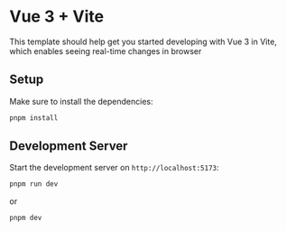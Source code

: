 # Vue 3 + Vite

This template should help get you started developing with Vue 3 in Vite, which enables seeing real-time changes in browser

## Setup

Make sure to install the dependencies:

```bash
pnpm install
```

## Development Server

Start the development server on `http://localhost:5173`:

```bash
pnpm run dev
```

or

```bash
pnpm dev
```

